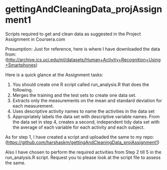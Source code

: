 # gettingAndCleaningData_projAssignment1
Scripts required to get and clean data as suggested in the Project Assignment in Coursera.com

Presumption:
Just for reference, here is where I have downloaded the data from: (http://archive.ics.uci.edu/ml/datasets/Human+Activity+Recognition+Using+Smartphones)

Here is a quick glance at the Assignment tasks:
1. You should create one R script called run_analysis.R that does the following. 
2. Merges the training and the test sets to create one data set.
3. Extracts only the measurements on the mean and standard deviation for each measurement. 
4. Uses descriptive activity names to name the activities in the data set
5. Appropriately labels the data set with descriptive variable names. 
From the data set in step 4, creates a second, independent tidy data set with the average of each variable for each activity and each subject.

As for step 1, I have created a script and uploaded the same to my repo: (https://github.com/harshaskm/gettingAndCleaningData_projAssignment1)

Also I have chosen to perform the required activities from Step 2 till 5 in the run_analysis.R script. Request you to please look at the script file to assess the same.
